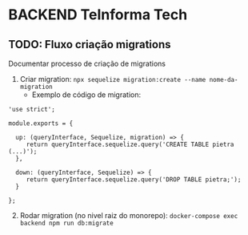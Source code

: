 # BACKEND TeInforma Tech

## TODO: Fluxo criação migrations
Documentar processo de criação de migrations

1. Criar migration: `npx sequelize migration:create --name nome-da-migration`
    - Exemplo de código de migration:
```
'use strict';

module.exports = {

  up: (queryInterface, Sequelize, migration) => {
     return queryInterface.sequelize.query('CREATE TABLE pietra (...)');
  },

  down: (queryInterface, Sequelize) => {
     return queryInterface.sequelize.query('DROP TABLE pietra;');
  }

};
```
2. Rodar migration (no nivel raiz do monorepo): `docker-compose exec backend npm run db:migrate`